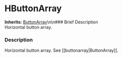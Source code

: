 #  HButtonArray  
**Inherits:** [ButtonArray](class_buttonarray)\\n\\n###  Brief Description  
Horizontal button array.
###  Description  
Horizontal button array. See [[buttonarray|ButtonArray]].
